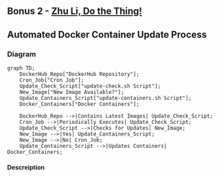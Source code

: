 ## Bonus 2 - [Zhu Li, Do the Thing!](https://www.youtube.com/watch?v=mofRHlO1E_A)
## Automated Docker Container Update Process

### Diagram

```mermaid
graph TD;
    DockerHub_Repo["DockerHub Repository"];
    Cron_Job["Cron Job"];
    Update_Check_Script["update-check.sh Script"];
    New_Image["New Image Available?"];
    Update_Containers_Script["update-containers.sh Script"];
    Docker_Containers["Docker Containers"];

    DockerHub_Repo -->|Contains Latest Images| Update_Check_Script;
    Cron_Job -->|Periodically Executes| Update_Check_Script;
    Update_Check_Script -->|Checks for Updates| New_Image;
    New_Image -->|Yes| Update_Containers_Script;
    New_Image -->|No| Cron_Job;
    Update_Containers_Script -->|Updates Containers| Docker_Containers;
```
#### Descreiption 


